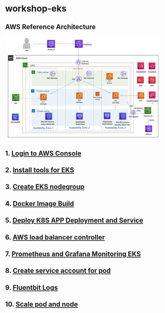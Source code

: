 # workshop-eks

## AWS Reference Architecture

![AWS Reference Architecture](AWSReferenceArchitecture.png)

## 1. [Login to AWS Console](1.login-to-aws-console.md)

## 2. [Install tools for EKS](2.install-tools-for-eks.md)

## 3. [Create EKS nodegroup](3.create-eks-nodegroup.md)

## 4. [Docker Image Build](4.docker-image-build.md)

## 5. [Deploy K8S APP Deployment and Service](5.deploy-k8s-app-service.md)

## 6. [AWS load balancer controller](6.create-aws-load-balancer-controller.md)

## 7. [Prometheus and Grafana Monitoring EKS](7.monitor-eks-with-prometheus-grafana.md)

## 8. [Create service account for pod](8.create-service-account-for-pod.md)

## 9. [Fluentbit Logs](9.fluent-bit-logs.md)

## 10. [Scale pod and node](10.scale-pod-and-node.md)

